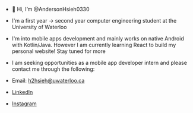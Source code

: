 - 👋 Hi, I’m @AndersonHsieh0330
- I'm a first year -> second year computer engineering student at the University of Waterloo
- I'm into mobile apps development and mainly works on native Android with Kotlin/Java. 
However I am currently learning React to build my personal website! Stay tuned for more
- I am seeking opportunities as a mobile app developer intern and please contact me through the following:

- Email: h2hsieh@uwaterloo.ca 
- [LinkedIn](https://www.linkedin.com/in/anderson-hsieh-6003a41ba/) 
- [Instagram](https://www.instagram.com/anderson_hsieh0330/)
